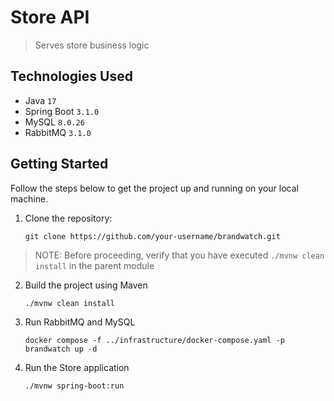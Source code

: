 # Store API

> Serves store business logic

## Technologies Used

- Java `17`
- Spring Boot `3.1.0`
- MySQL `8.0.26`
- RabbitMQ `3.1.0`

## Getting Started

Follow the steps below to get the project up and running on your local machine.

1. Clone the repository:

   ```shell
   git clone https://github.com/your-username/brandwatch.git

> NOTE: Before proceeding, verify that you have executed `./mvnw clean install` in the parent module

2. Build the project using Maven

   ```shell 
   ./mvnw clean install

3. Run RabbitMQ and MySQL

    ```shell 
    docker compose -f ../infrastructure/docker-compose.yaml -p brandwatch up -d

4. Run the Store application

    ```shell 
   ./mvnw spring-boot:run
